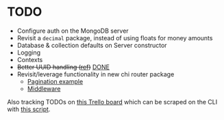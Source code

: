 # TODO

- Configure auth on the MongoDB server
- Revisit a `decimal` package, instead of using floats for money amounts
- Database & collection defaults on Server constructor
- Logging
- Contexts
- ~~Better UUID handling ([ref](https://groups.google.com/forum/#!topic/mongodb-go-driver/vNHkY2EZq70))~~ [DONE](https://github.com/jlucktay/rest-api/commit/1f69608b3b9c6ea1c31aa6b62a3ff0944152d05c#diff-64e14639fdc8f8bdee63201031217aef)
- Revisit/leverage functionality in new chi router package
  - [Pagination example](https://github.com/go-chi/chi/blob/a86787d732a6ebbe0b7a70f61cd74c1ef9d88bd9/_examples/rest/main.go#L83)
  - [Middleware](https://godoc.org/github.com/go-chi/chi/middleware)

Also tracking TODOs on [this Trello board](https://trello.com/b/e4ZeAJp4/restful-http-api) which can be scraped on the
CLI with [this script](../scripts/trello.sh).

